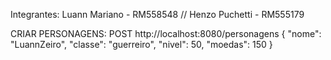 Integrantes: Luann Mariano - RM558548  //  Henzo Puchetti - RM555179

CRIAR PERSONAGENS: POST http://localhost:8080/personagens
{
        "nome": "LuannZeiro",
        "classe": "guerreiro",
        "nivel": 50,
        "moedas": 150
    }

